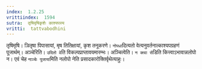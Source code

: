 ```yaml
---
index:  1.2.25
vrittiindex:  1594
sutra:  तृषिमृषिकृशेः काश्यपस्य
vritti:  tattvabodhini 
---
```


तृषिमृषि। ञितृषा पिपासायां, मृष तितिक्षायां, कृश तनूकरणे। `नोपधा`दित्यतो वेत्यनुवर्तनात्काश्यपग्रहणं पूजार्थम्। अञ्चेरिति। `उदितो वे`ति विकल्पप्राप्तावयमारम्भः। अञ्चित्वेति। `न क्त्वा से`डिति कित्त्वाऽभावान्नलोपो न। एवं चेह `नाञ्चेः पूजाया`मिति नलोपो नेति प्रसादकारोक्तिर्वृथेत्याहुः। 

